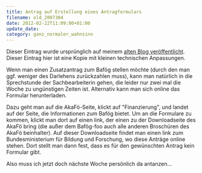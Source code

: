 ```yaml
---
title: Antrag auf Erstellung eines Antragformulars
filename: old_2007304
date: 2012-02-22T11:09:00+01:00
update_date:
category: ganz_normaler_wahnsinn
---
```

Dieser Eintrag wurde ursprünglich auf meinem [alten Blog veröffentlicht](https://stu.blogger.de/stories/2007304/). Dieser Eintrag hier ist eine Kopie mit kleinen technischen Anpassungen.

Wenn man einen Zusatzantrag zum Bafög stellen möchte (durch den man ggf. weniger des Darlehens zurückzahlen muss), kann man natürlich in die Sprechstunde der Sachbearbeiterin gehen, die leider nur zwei mal die Woche zu ungünstigen Zeiten ist.
Alternativ kann man sich online das Formular herunterladen.

Dazu geht man auf die AkaFö-Seite, klickt auf "Finanzierung", und landet auf der Seite, die Informationen zum Bafög bietet. Um an die Formulare zu kommen, klickt man dort auf einen link, der einen zu der Downloadseite des AkaFö bring (die außer dem Bafög-foo auch alle anderen Broschüren des AkaFö beinhalter). Auf dieser Downloadseite findet man einen link zum Bundesministerium für Bildung und Forschung, wo diese Anträge online stehen. Dort stellt man dann fest, dass es für den gewünschten Antrag kein Formular gibt.

Also muss ich jetzt doch nächste Woche persönlich da antanzen…
